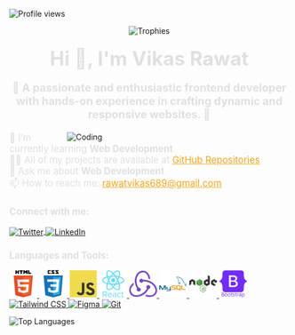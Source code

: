 <p align="left">
  <img src="https://komarev.com/ghpvc/?username=vikas-rawat1&label=Profile%20views&color=0e75b6&style=flat" alt="Profile views" />
</p>

<p align="center">
  <img src="https://github-profile-trophy.vercel.app/?username=vikas-rawat1&theme=tokyonight&no-frame=true&no-bg=true&style=flat" alt="Trophies" />
</p>

<h1 align="center" style="font-size: 2.5em; color: #e0e0e0; font-weight: bold; margin: 20px 0;">
  Hi 👋, I'm Vikas Rawat
</h1>

<h3 align="center" style="font-size: 1.4em; color: #e0e0e0; margin: 20px 0;">
  🚀 A passionate and enthusiastic frontend developer with hands-on experience in crafting dynamic and responsive websites. 🚀
</h3>

<img align="right" alt="Coding" width="400" src="https://media.tenor.com/rePDfDWO3XoAAAAd/hacking.gif">

<ul style="list-style-type: none; padding: 0; color: #e0e0e0; font-size: 1.2em;">
  <li>🌱 I’m currently learning <strong>Web Development</strong></li>
  <li>👨‍💻 All of my projects are available at <a href="https://github.com/Vikas-rawat1?tab=repositories" style="color: #f5a623;">GitHub Repositories</a></li>
  <li>💬 Ask me about <strong>Web Development</strong></li>
  <li>📫 How to reach me: <a href="mailto:rawatvikas689@gmail.com" style="color: #f5a623;">rawatvikas689@gmail.com</a></li>
</ul>

<h3 align="left" style="color: #e0e0e0; font-size: 1.2em;">Connect with me:</h3>
<p align="left">
  <a href="https://twitter.com/@vikasrawat6565" target="blank">
    <img align="center" src="https://raw.githubusercontent.com/rahuldkjain/github-profile-readme-generator/master/src/images/icons/Social/twitter.svg" alt="Twitter" height="30" width="30" />
  </a>
  <a href="https://www.linkedin.com/in/vikas-rawat1/" target="blank">
    <img align="center" src="https://raw.githubusercontent.com/rahuldkjain/github-profile-readme-generator/master/src/images/icons/Social/linked-in-alt.svg" alt="LinkedIn" height="30" width="30" />
  </a>
</p>

<h3 align="left" style="color: #e0e0e0; font-size: 1.2em;">Languages and Tools:</h3>
<p align="left">
  <a href="https://www.w3.org/html/" target="_blank" rel="noreferrer">
    <img src="https://raw.githubusercontent.com/devicons/devicon/master/icons/html5/html5-original-wordmark.svg" alt="HTML5" width="50" height="50"/>
  </a>
  
  <a href="https://www.w3schools.com/css/" target="_blank" rel="noreferrer">
    <img src="https://raw.githubusercontent.com/devicons/devicon/master/icons/css3/css3-original-wordmark.svg" alt="CSS3" width="50" height="50"/>
  </a>
  
  <a href="https://developer.mozilla.org/en-US/docs/Web/JavaScript" target="_blank" rel="noreferrer">
    <img src="https://raw.githubusercontent.com/devicons/devicon/master/icons/javascript/javascript-original.svg" alt="JavaScript" width="50" height="50"/>
  </a>
  
  <a href="https://reactjs.org/" target="_blank" rel="noreferrer">
    <img src="https://raw.githubusercontent.com/devicons/devicon/master/icons/react/react-original-wordmark.svg" alt="React" width="50" height="50"/>
  </a>
  
  <a href="https://redux.js.org" target="_blank" rel="noreferrer">
    <img src="https://raw.githubusercontent.com/devicons/devicon/master/icons/redux/redux-original.svg" alt="Redux" width="50" height="50"/>
  </a>
  
  <a href="https://www.mysql.com/" target="_blank" rel="noreferrer">
    <img src="https://raw.githubusercontent.com/devicons/devicon/master/icons/mysql/mysql-original-wordmark.svg" alt="MySQL" width="50" height="50"/>
  </a>
  
  <a href="https://nodejs.org" target="_blank" rel="noreferrer">
    <img src="https://raw.githubusercontent.com/devicons/devicon/master/icons/nodejs/nodejs-original-wordmark.svg" alt="Node.js" width="50" height="50"/>
  </a>
  
  <a href="https://getbootstrap.com" target="_blank" rel="noreferrer">
    <img src="https://raw.githubusercontent.com/devicons/devicon/master/icons/bootstrap/bootstrap-plain-wordmark.svg" alt="Bootstrap" width="50" height="50"/>
  </a>
  
  <a href="https://tailwindcss.com/" target="_blank" rel="noreferrer">
    <img src="https://www.vectorlogo.zone/logos/tailwindcss/tailwindcss-icon.svg" alt="Tailwind CSS" width="50" height="50"/>
  </a>
  
  <a href="https://www.figma.com/" target="_blank" rel="noreferrer">
    <img src="https://www.vectorlogo.zone/logos/figma/figma-icon.svg" alt="Figma" width="50" height="50"/>
  </a>
  
  <a href="https://git-scm.com/" target="_blank" rel="noreferrer">
    <img src="https://www.vectorlogo.zone/logos/git-scm/git-scm-icon.svg" alt="Git" width="50" height="50"/>
  </a>
</p>

<p align="center">
  <img align="left" src="https://github-readme-stats.vercel.app/api/top-langs?username=vikas-rawat1&show_icons=true&locale=en&layout=compact&theme=tokyonight" alt="Top Languages" />
</p>
